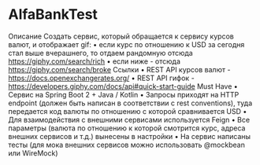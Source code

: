 # AlfaBankTest
Описание
Создать сервис, который обращается к сервису курсов валют, и отображает gif:
•    если курс по отношению к USD за сегодня стал выше вчерашнего, то отдаем рандомную отсюда https://giphy.com/search/rich
•    если ниже - отсюда https://giphy.com/search/broke
Ссылки
•    REST API курсов валют - https://docs.openexchangerates.org/
•    REST API гифок - https://developers.giphy.com/docs/api#quick-start-guide
Must Have
•    Сервис на Spring Boot 2 + Java / Kotlin
•    Запросы приходят на HTTP endpoint (должен быть написан в соответствии с rest conventions), туда передается код валюты по отношению с которой сравнивается USD
•    Для взаимодействия с внешними сервисами используется Feign
•    Все параметры (валюта по отношению к которой смотрится курс, адреса внешних сервисов и т.д.) вынесены в настройки
•    На сервис написаны тесты (для мока внешних сервисов можно использовать @mockbean или WireMock)
